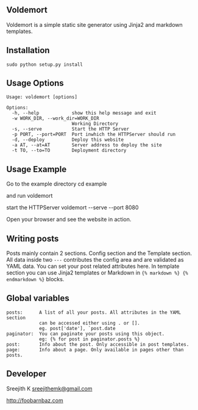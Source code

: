 ## Voldemort

Voldemort is a simple static site generator using Jinja2 and markdown templates.

## Installation

    sudo python setup.py install

## Usage Options

    Usage: voldemort [options]
    
    Options:
      -h, --help            show this help message and exit
      -w WORK_DIR, --work_dir=WORK_DIR
                            Working Directory
      -s, --serve           Start the HTTP Server
      -p PORT, --port=PORT  Port inwhich the HTTPServer should run
      -d, --deploy          Deploy this website
      -a AT, --at=AT        Server address to deploy the site
      -t TO, --to=TO        Deployment directory

## Usage Example

Go to the example directory
	cd example

and run
	voldemort

start the HTTPServer
	voldemort --serve --port 8080

Open your browser and see the website in action.

## Writing posts

Posts mainly contain 2 sections. Config section and the Template section. All data inside two `---` contributes the config area and are validated as YAML data. You can set your post related attributes here. In template section you can use Jinja2 templates or Markdown in `{% markdown %} {% endmarkdown %}` blocks.

## Global variables

	posts:		A list of all your posts. All attributes in the YAML section 
				can be accessed either using . or []. 
				eg. post['date'], `post.date
	paginator:	You can paginate your posts using this object.
				eg: {% for post in paginator.posts %}
	post:		Info about the post. Only accessible in post templates.
	page:		Info about a page. Only available in pages other than posts.

## Developer

Sreejith K <sreejithemk@gmail.com>

http://foobarnbaz.com
